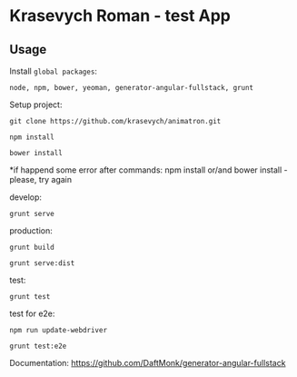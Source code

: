 # Krasevych Roman - test App
## Usage

Install `global packages`:
```
node, npm, bower, yeoman, generator-angular-fullstack, grunt
```

Setup project:
```
git clone https://github.com/krasevych/animatron.git

npm install

bower install
```

*if happend some error after commands: npm install or/and bower install - please, try again

develop:
````
grunt serve
````
production:
````
grunt build

grunt serve:dist
````

test:
````
grunt test
````

test for e2e:
````
npm run update-webdriver

grunt test:e2e
````
Documentation: https://github.com/DaftMonk/generator-angular-fullstack
